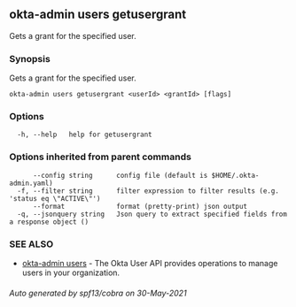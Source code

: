 ## okta-admin users getusergrant

Gets a grant for the specified user.

### Synopsis

Gets a grant for the specified user.

```
okta-admin users getusergrant <userId> <grantId> [flags]
```

### Options

```
  -h, --help   help for getusergrant
```

### Options inherited from parent commands

```
      --config string      config file (default is $HOME/.okta-admin.yaml)
  -f, --filter string      filter expression to filter results (e.g. 'status eq \"ACTIVE\"')
      --format             format (pretty-print) json output
  -q, --jsonquery string   Json query to extract specified fields from a response object ()
```

### SEE ALSO

* [okta-admin users](okta-admin_users.md)	 - The Okta User API provides operations to manage users in your organization.

###### Auto generated by spf13/cobra on 30-May-2021
